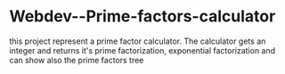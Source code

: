# Webdev--Prime-factors-calculator
this project represent a prime factor calculator. The calculator gets an integer and returns it's prime factorization, exponential factorization and can show also the prime factors tree
